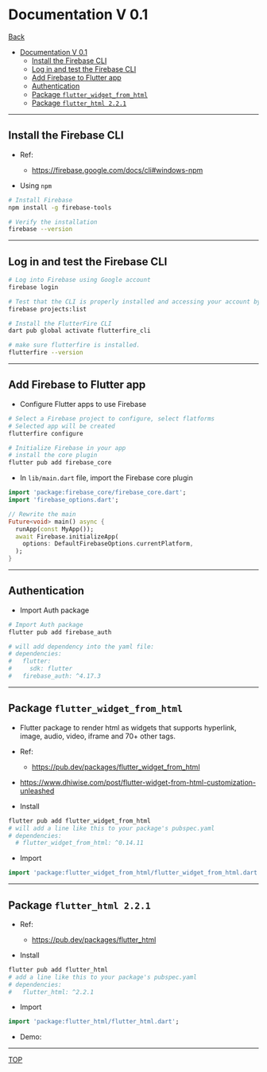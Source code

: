 # Documentation V 0.1

[Back](../README.md)

- [Documentation V 0.1](#documentation-v-01)
  - [Install the Firebase CLI](#install-the-firebase-cli)
  - [Log in and test the Firebase CLI](#log-in-and-test-the-firebase-cli)
  - [Add Firebase to Flutter app](#add-firebase-to-flutter-app)
  - [Authentication](#authentication)
  - [Package `flutter_widget_from_html`](#package-flutter_widget_from_html)
  - [Package `flutter_html 2.2.1`](#package-flutter_html-221)

---

## Install the Firebase CLI

- Ref:

  - https://firebase.google.com/docs/cli#windows-npm

- Using `npm`

```sh
# Install Firebase
npm install -g firebase-tools

# Verify the installation
firebase --version
```

---

## Log in and test the Firebase CLI

```sh
# Log into Firebase using Google account
firebase login

# Test that the CLI is properly installed and accessing your account by listing your Firebase projects
firebase projects:list

# Install the FlutterFire CLI
dart pub global activate flutterfire_cli

# make sure flutterfire is installed.
flutterfire --version
```

---

## Add Firebase to Flutter app

- Configure Flutter apps to use Firebase

```sh
# Select a Firebase project to configure, select flatforms
# Selected app will be created
flutterfire configure

# Initialize Firebase in your app
# install the core plugin
flutter pub add firebase_core
```

- In `lib/main.dart` file, import the Firebase core plugin

```dart
import 'package:firebase_core/firebase_core.dart';
import 'firebase_options.dart';

// Rewrite the main
Future<void> main() async {
  runApp(const MyApp());
  await Firebase.initializeApp(
    options: DefaultFirebaseOptions.currentPlatform,
  );
}
```

---

## Authentication

- Import Auth package

```sh
# Import Auth package
flutter pub add firebase_auth

# will add dependency into the yaml file:
# dependencies:
#   flutter:
#     sdk: flutter
#   firebase_auth: ^4.17.3
```

---

## Package `flutter_widget_from_html`

- Flutter package to render html as widgets that supports hyperlink, image, audio, video, iframe and 70+ other tags.

- Ref:
  - https://pub.dev/packages/flutter_widget_from_html
- https://www.dhiwise.com/post/flutter-widget-from-html-customization-unleashed

- Install

```sh
flutter pub add flutter_widget_from_html
# will add a line like this to your package's pubspec.yaml
# dependencies:
  # flutter_widget_from_html: ^0.14.11
```

- Import

```dart
import 'package:flutter_widget_from_html/flutter_widget_from_html.dart';
```

---

## Package `flutter_html 2.2.1`

- Ref:

  - https://pub.dev/packages/flutter_html

- Install

```sh
flutter pub add flutter_html
# add a line like this to your package's pubspec.yaml
# dependencies:
#   flutter_html: ^2.2.1
```

- Import

```dart
import 'package:flutter_html/flutter_html.dart';
```

- Demo:

---

[TOP](#documentation-v-01)
